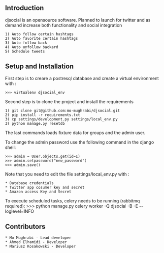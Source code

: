 Introduction
-----

djsocial is an opensource software. Planned to launch for twitter and as demand increase both functionality and
social integration

    1) Auto follow certain hashtags
    2) Auto favorite certain hashtags
    3) Auto follow back
    4) Auto unfollow backard
    5) Schedule tweets


Setup and Installation
-----

First step is to creare a postresql database and create a virtual environment with :

    >>> virtualenv djsocial_env

Second step is to clone the project and install the requirements

    1) git clone git@github.com:mo-mughrabi/djsocial.git
    2) pip install -r requirements.txt
    3) cp settings/development.py settings/local_env.py
    3) python manage.py resetdb

The last commands loads fixture data for groups and the admin user.

To change the admin password use the following command in the django shell:
    
    >>> admin = User.objects.get(id=1)
    >>> admin.setpassword("new_password")
    >>> admin.save()
    
Note that you need to edit the file  settings/local_env.py with :

    * Database credentials
    * Twitter app cosumer key and secret
    * Amazon access Key and Secret

To execute scheduled tasks, celery needs to be running (rabbitmq required):
    >>> python manage.py celery worker -Q djsocial -B -E --loglevel=INFO
    
Contributors
-----

    * Mo Mughrabi - Lead developer
    * Ahmed Elhamidi - Developer
    * Mariusz Kosakowski - Developer


